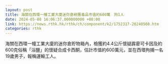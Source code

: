 ```yaml
---
layout: post
title: 海關在西環一幢工業大廈迷你倉檢獲毒品市值約600萬　拘1人
date: 2024-05-08 16:06:37.000000000 +08:00
link: https://news.rthk.hk/rthk/ch/component/k2/1752317-20240508.htm
categories: rthk
---
```


海關在西環一幢工業大廈的迷你倉貯物箱內，檢獲約4.4公斤懷疑霹靂可卡因及約600克俗稱「浴鹽」的懷疑合成卡西酮，估計市值約600萬元，並在西環拘捕一名19歲男子，報稱運輸工人。
